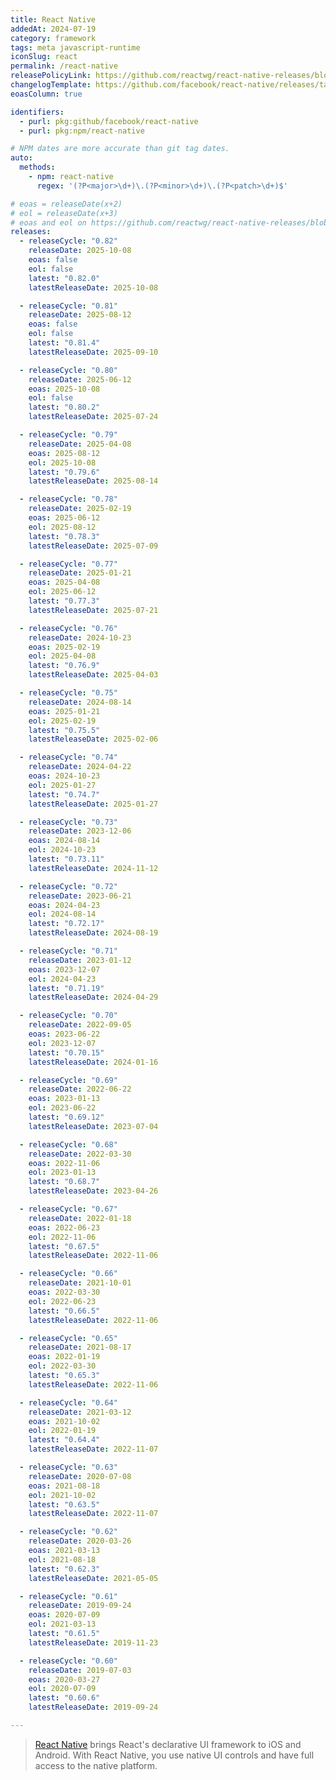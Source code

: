 ```yaml
---
title: React Native
addedAt: 2024-07-19
category: framework
tags: meta javascript-runtime
iconSlug: react
permalink: /react-native
releasePolicyLink: https://github.com/reactwg/react-native-releases/blob/main/docs/support.md
changelogTemplate: https://github.com/facebook/react-native/releases/tag/v__LATEST__
eoasColumn: true

identifiers:
  - purl: pkg:github/facebook/react-native
  - purl: pkg:npm/react-native

# NPM dates are more accurate than git tag dates.
auto:
  methods:
    - npm: react-native
      regex: '(?P<major>\d+)\.(?P<minor>\d+)\.(?P<patch>\d+)$'

# eoas = releaseDate(x+2)
# eol = releaseDate(x+3)
# eoas and eol on https://github.com/reactwg/react-native-releases/blob/main/docs/support.md
releases:
  - releaseCycle: "0.82"
    releaseDate: 2025-10-08
    eoas: false
    eol: false
    latest: "0.82.0"
    latestReleaseDate: 2025-10-08

  - releaseCycle: "0.81"
    releaseDate: 2025-08-12
    eoas: false
    eol: false
    latest: "0.81.4"
    latestReleaseDate: 2025-09-10

  - releaseCycle: "0.80"
    releaseDate: 2025-06-12
    eoas: 2025-10-08
    eol: false
    latest: "0.80.2"
    latestReleaseDate: 2025-07-24

  - releaseCycle: "0.79"
    releaseDate: 2025-04-08
    eoas: 2025-08-12
    eol: 2025-10-08
    latest: "0.79.6"
    latestReleaseDate: 2025-08-14

  - releaseCycle: "0.78"
    releaseDate: 2025-02-19
    eoas: 2025-06-12
    eol: 2025-08-12
    latest: "0.78.3"
    latestReleaseDate: 2025-07-09

  - releaseCycle: "0.77"
    releaseDate: 2025-01-21
    eoas: 2025-04-08
    eol: 2025-06-12
    latest: "0.77.3"
    latestReleaseDate: 2025-07-21

  - releaseCycle: "0.76"
    releaseDate: 2024-10-23
    eoas: 2025-02-19
    eol: 2025-04-08
    latest: "0.76.9"
    latestReleaseDate: 2025-04-03

  - releaseCycle: "0.75"
    releaseDate: 2024-08-14
    eoas: 2025-01-21
    eol: 2025-02-19
    latest: "0.75.5"
    latestReleaseDate: 2025-02-06

  - releaseCycle: "0.74"
    releaseDate: 2024-04-22
    eoas: 2024-10-23
    eol: 2025-01-27
    latest: "0.74.7"
    latestReleaseDate: 2025-01-27

  - releaseCycle: "0.73"
    releaseDate: 2023-12-06
    eoas: 2024-08-14
    eol: 2024-10-23
    latest: "0.73.11"
    latestReleaseDate: 2024-11-12

  - releaseCycle: "0.72"
    releaseDate: 2023-06-21
    eoas: 2024-04-23
    eol: 2024-08-14
    latest: "0.72.17"
    latestReleaseDate: 2024-08-19

  - releaseCycle: "0.71"
    releaseDate: 2023-01-12
    eoas: 2023-12-07
    eol: 2024-04-23
    latest: "0.71.19"
    latestReleaseDate: 2024-04-29

  - releaseCycle: "0.70"
    releaseDate: 2022-09-05
    eoas: 2023-06-22
    eol: 2023-12-07
    latest: "0.70.15"
    latestReleaseDate: 2024-01-16

  - releaseCycle: "0.69"
    releaseDate: 2022-06-22
    eoas: 2023-01-13
    eol: 2023-06-22
    latest: "0.69.12"
    latestReleaseDate: 2023-07-04

  - releaseCycle: "0.68"
    releaseDate: 2022-03-30
    eoas: 2022-11-06
    eol: 2023-01-13
    latest: "0.68.7"
    latestReleaseDate: 2023-04-26

  - releaseCycle: "0.67"
    releaseDate: 2022-01-18
    eoas: 2022-06-23
    eol: 2022-11-06
    latest: "0.67.5"
    latestReleaseDate: 2022-11-06

  - releaseCycle: "0.66"
    releaseDate: 2021-10-01
    eoas: 2022-03-30
    eol: 2022-06-23
    latest: "0.66.5"
    latestReleaseDate: 2022-11-06

  - releaseCycle: "0.65"
    releaseDate: 2021-08-17
    eoas: 2022-01-19
    eol: 2022-03-30
    latest: "0.65.3"
    latestReleaseDate: 2022-11-06

  - releaseCycle: "0.64"
    releaseDate: 2021-03-12
    eoas: 2021-10-02
    eol: 2022-01-19
    latest: "0.64.4"
    latestReleaseDate: 2022-11-07

  - releaseCycle: "0.63"
    releaseDate: 2020-07-08
    eoas: 2021-08-18
    eol: 2021-10-02
    latest: "0.63.5"
    latestReleaseDate: 2022-11-07

  - releaseCycle: "0.62"
    releaseDate: 2020-03-26
    eoas: 2021-03-13
    eol: 2021-08-18
    latest: "0.62.3"
    latestReleaseDate: 2021-05-05

  - releaseCycle: "0.61"
    releaseDate: 2019-09-24
    eoas: 2020-07-09
    eol: 2021-03-13
    latest: "0.61.5"
    latestReleaseDate: 2019-11-23

  - releaseCycle: "0.60"
    releaseDate: 2019-07-03
    eoas: 2020-03-27
    eol: 2020-07-09
    latest: "0.60.6"
    latestReleaseDate: 2019-09-24

---
```


> [React Native](https://reactnative.dev/) brings React's declarative UI framework to iOS and Android.
> With React Native, you use native UI controls and have full access to the native platform.
